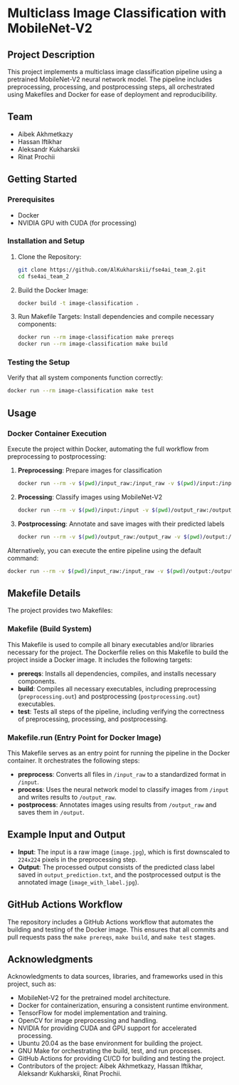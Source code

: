 # Multiclass Image Classification with MobileNet-V2

## Project Description
This project implements a multiclass image classification pipeline using a pretrained MobileNet-V2 neural network model. The pipeline includes preprocessing, processing, and postprocessing steps, all orchestrated using Makefiles and Docker for ease of deployment and reproducibility.

## Team
- Aibek Akhmetkazy
- Hassan Iftikhar
- Aleksandr Kukharskii
- Rinat Prochii

## Getting Started

### Prerequisites
- Docker
- NVIDIA GPU with CUDA (for processing)

### Installation and Setup
1. Clone the Repository:
   ```bash
   git clone https://github.com/AlKukharskii/fse4ai_team_2.git
   cd fse4ai_team_2
   ```

2. Build the Docker Image:
   ```bash
   docker build -t image-classification .
   ```

3. Run Makefile Targets:
   Install dependencies and compile necessary components:
   ```bash
   docker run --rm image-classification make prereqs
   docker run --rm image-classification make build
   ```

### Testing the Setup
Verify that all system components function correctly:
```bash
docker run --rm image-classification make test
```

## Usage

### Docker Container Execution
Execute the project within Docker, automating the full workflow from preprocessing to postprocessing:

1. **Preprocessing**: Prepare images for classification
   ```bash
   docker run --rm -v $(pwd)/input_raw:/input_raw -v $(pwd)/input:/input image-classification make preprocess
   ```

2. **Processing**: Classify images using MobileNet-V2
   ```bash
   docker run --rm -v $(pwd)/input:/input -v $(pwd)/output_raw:/output_raw image-classification make process
   ```

3. **Postprocessing**: Annotate and save images with their predicted labels
   ```bash
   docker run --rm -v $(pwd)/output_raw:/output_raw -v $(pwd)/output:/output image-classification make postprocess
   ```

Alternatively, you can execute the entire pipeline using the default command:
```bash
docker run --rm -v $(pwd)/input_raw:/input_raw -v $(pwd)/output:/output image-classification
```

## Makefile Details
The project provides two Makefiles:

### Makefile (Build System)
This Makefile is used to compile all binary executables and/or libraries necessary for the project. The Dockerfile relies on this Makefile to build the project inside a Docker image. It includes the following targets:

- **prereqs**: Installs all dependencies, compiles, and installs necessary components.
- **build**: Compiles all necessary executables, including preprocessing (`preprocessing.out`) and postprocessing (`postprocessing.out`) executables.
- **test**: Tests all steps of the pipeline, including verifying the correctness of preprocessing, processing, and postprocessing.

### Makefile.run (Entry Point for Docker Image)
This Makefile serves as an entry point for running the pipeline in the Docker container. It orchestrates the following steps:

- **preprocess**: Converts all files in `/input_raw` to a standardized format in `/input`.
- **process**: Uses the neural network model to classify images from `/input` and writes results to `/output_raw`.
- **postprocess**: Annotates images using results from `/output_raw` and saves them in `/output`.

## Example Input and Output
- **Input**: The input is a raw image (`image.jpg`), which is first downscaled to `224x224` pixels in the preprocessing step.
- **Output**: The processed output consists of the predicted class label saved in `output_prediction.txt`, and the postprocessed output is the annotated image (`image_with_label.jpg`).

## GitHub Actions Workflow
The repository includes a GitHub Actions workflow that automates the building and testing of the Docker image. This ensures that all commits and pull requests pass the `make prereqs`, `make build`, and `make test` stages.

## Acknowledgments
Acknowledgments to data sources, libraries, and frameworks used in this project, such as:
- MobileNet-V2 for the pretrained model architecture.
- Docker for containerization, ensuring a consistent runtime environment.
- TensorFlow for model implementation and training.
- OpenCV for image preprocessing and handling.
- NVIDIA for providing CUDA and GPU support for accelerated processing.
- Ubuntu 20.04 as the base environment for building the project.
- GNU Make for orchestrating the build, test, and run processes.
- GitHub Actions for providing CI/CD for building and testing the project.
- Contributors of the project: Aibek Akhmetkazy, Hassan Iftikhar, Aleksandr Kukharskii, Rinat Prochii.
